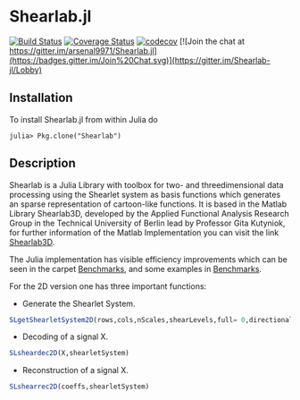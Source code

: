 # Shearlab.jl #

[![Build Status](https://travis-ci.org/arsenal9971/Shearlab.jl.svg?branch=master)](https://travis-ci.org/arsenal9971/Shearlab.jl)
[![Coverage Status](https://coveralls.io/repos/arsenal9971/Shearlab.jl/badge.svg?branch=master&service=github)](https://travis-ci.org/arsenal9971/Shearlab.jl?branch=master)
[![codecov](https://codecov.io/gh/arsenal9971/Shearlab.jl/branch/master/graph/badge.svg)](https://travis-ci.org/arsenal9971/Shearlab.j)
[![Join the chat at https://gitter.im/arsenal9971/Shearlab.jl](https://badges.gitter.im/Join%20Chat.svg)](https://gitter.im/Shearlab-jl/Lobby)

## Installation
To install Shearlab.jl from within Julia do 

    julia> Pkg.clone("Shearlab")

## Description 
Shearlab is a Julia Library with toolbox for two- and threedimensional data processing using the Shearlet system as basis functions which generates an sparse representation of cartoon-like functions. It is based in the Matlab Library Shearlab3D, developed by the Applied Functional Analysis Research Group in the Technical University of Berlin lead by Professor Gita Kutyniok, for further information of the Matlab Implementation you can visit the link [Shearlab3D](http://www3.math.tu-berlin.de/numerik/www.shearlab.org/).

The Julia implementation has visible efficiency improvements which can be seen in the carpet [Benchmarks](https://github.com/arsenal9971/Shearlab.jl/tree/master/benchmarks), and some examples in [Benchmarks](https://github.com/arsenal9971/Shearlab.jl/tree/master/benchmarks).

For the 2D version one has three important functions:

- Generate the Shearlet System.
```julia
SLgetShearletSystem2D(rows,cols,nScales,shearLevels,full= 0,directionalFilter, quadratureMirrorFilter) 
```

- Decoding of a signal X.
```julia
SLsheardec2D(X,shearletSystem) 
```

- Reconstruction of a signal X.
```julia
SLshearrec2D(coeffs,shearletSystem) 
```
